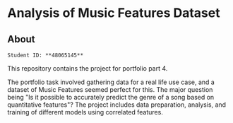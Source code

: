 # Analysis of Music Features Dataset

## About

`Student ID: **48065145**` 

This repository contains the project for portfolio part 4. 

The portfolio task involved gathering data for a real life use case, and a dataset of Music Features seemed perfect for this. The major question being "Is it possible to accurately predict the genre of a song based on quantitative features"?
The project includes data preparation, analysis, and training of different models using correlated features.
